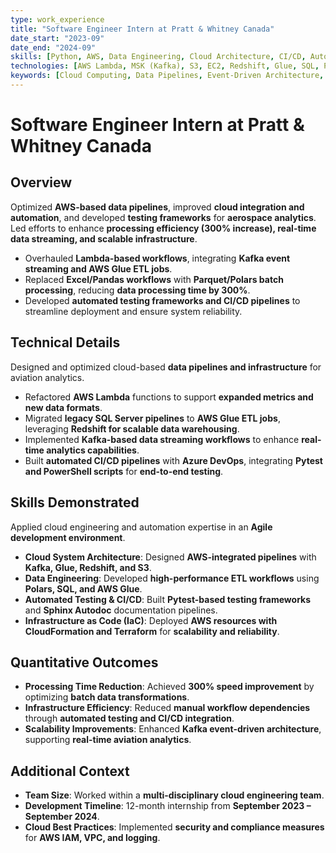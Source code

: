 ```yaml
---
type: work_experience
title: "Software Engineer Intern at Pratt & Whitney Canada"
date_start: "2023-09"
date_end: "2024-09"
skills: [Python, AWS, Data Engineering, Cloud Architecture, CI/CD, Automated Testing]
technologies: [AWS Lambda, MSK (Kafka), S3, EC2, Redshift, Glue, SQL, Polars, Pytest, Azure DevOps, PowerShell]
keywords: [Cloud Computing, Data Pipelines, Event-Driven Architecture, Aerospace Analytics]
---
```


# Software Engineer Intern at Pratt & Whitney Canada

## Overview
Optimized **AWS-based data pipelines**, improved **cloud integration and automation**, and developed **testing frameworks** for **aerospace analytics**. Led efforts to enhance **processing efficiency (300% increase), real-time data streaming, and scalable infrastructure**.

- Overhauled **Lambda-based workflows**, integrating **Kafka event streaming and AWS Glue ETL jobs**.  
- Replaced **Excel/Pandas workflows** with **Parquet/Polars batch processing**, reducing **data processing time by 300%**.  
- Developed **automated testing frameworks and CI/CD pipelines** to streamline deployment and ensure system reliability.  

## Technical Details
Designed and optimized cloud-based **data pipelines and infrastructure** for aviation analytics.  

- Refactored **AWS Lambda** functions to support **expanded metrics and new data formats**.  
- Migrated **legacy SQL Server pipelines** to **AWS Glue ETL jobs**, leveraging **Redshift for scalable data warehousing**.  
- Implemented **Kafka-based data streaming workflows** to enhance **real-time analytics capabilities**.  
- Built **automated CI/CD pipelines** with **Azure DevOps**, integrating **Pytest and PowerShell scripts** for **end-to-end testing**.  

## Skills Demonstrated
Applied cloud engineering and automation expertise in an **Agile development environment**.  

- **Cloud System Architecture**: Designed **AWS-integrated pipelines** with **Kafka, Glue, Redshift, and S3**.  
- **Data Engineering**: Developed **high-performance ETL workflows** using **Polars, SQL, and AWS Glue**.  
- **Automated Testing & CI/CD**: Built **Pytest-based testing frameworks** and **Sphinx Autodoc** documentation pipelines.  
- **Infrastructure as Code (IaC)**: Deployed **AWS resources with CloudFormation and Terraform** for **scalability and reliability**.  

## Quantitative Outcomes
- **Processing Time Reduction**: Achieved **300% speed improvement** by optimizing **batch data transformations**.  
- **Infrastructure Efficiency**: Reduced **manual workflow dependencies** through **automated testing and CI/CD integration**.  
- **Scalability Improvements**: Enhanced **Kafka event-driven architecture**, supporting **real-time aviation analytics**.  

## Additional Context
- **Team Size**: Worked within a **multi-disciplinary cloud engineering team**.  
- **Development Timeline**: 12-month internship from **September 2023 – September 2024**.  
- **Cloud Best Practices**: Implemented **security and compliance measures** for **AWS IAM, VPC, and logging**.  
